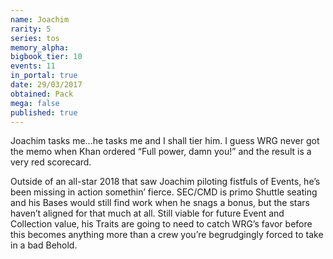 ```yaml
---
name: Joachim
rarity: 5
series: tos
memory_alpha:
bigbook_tier: 10
events: 11
in_portal: true
date: 29/03/2017
obtained: Pack
mega: false
published: true
---
```


Joachim tasks me...he tasks me and I shall tier him. I guess WRG never got the memo when Khan ordered “Full power, damn you!” and the result is a very red scorecard.

Outside of an all-star 2018 that saw Joachim piloting fistfuls of Events, he’s been missing in action somethin’ fierce. SEC/CMD is primo Shuttle seating and his Bases would still find work when he snags a bonus, but the stars haven’t aligned for that much at all. Still viable for future Event and Collection value, his Traits are going to need to catch WRG’s favor before this becomes anything more than a crew you’re begrudgingly forced to take in a bad Behold.
